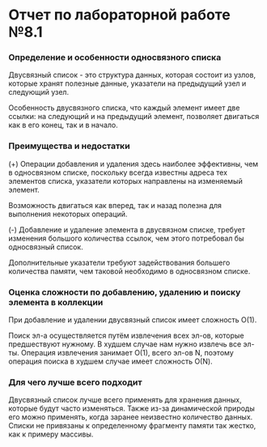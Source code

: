 # Отчет по лабораторной работе №8.1
### Определение и особенности односвязного списка
Двусвязный список - это структура данных, которая состоит из узлов, которые хранят полезные данные, указатели на предыдущий узел и следующий узел.

Особенность двусвязного списка, что каждый элемент имеет две ссылки: на следующий и на предыдущий элемент, позволяет двигаться как в его конец, так и в начало.
### Преимущества и недостатки
(+) Операции добавления и удаления здесь наиболее эффективны, чем в односвязном списке, поскольку всегда известны адреса тех элементов списка, указатели которых направлены на изменяемый элемент.

Возможность двигаться как вперед, так и назад полезна для выполнения некоторых операций.

(-) Добавление и удаление элемента в двусвязном списке, требует изменения большого количества ссылок, чем этого потребовал бы односвязный список.

Дополнительные указатели требуют задействования большего количества памяти, чем таковой необходимо в односвязном списке.
### Оценка сложности по добавлению, удалению и поиску элемента в коллекции
При добавление и удалении двусвязный список имеет сложность O(1).

Поиск эл-а осуществляется путём извлечения всех эл-ов, которые предшествуют нужному. В худшем случае нам нужно извлечь все эл-ты. Операция извлечения занимает О(1), всего эл-ов N, поэтому операция поиска в худшем случае имеет сложность О(N).

### Для чего лучше всего подходит
Двусвязный список лучше всего применять для хранения данных, которые будут часто изменяться. Также из-за динамической природы его можно применять, когда заранее неизвестно количество данных. Списки не привязаны к определенному фрагменту памяти так жестко, как к примеру массивы.